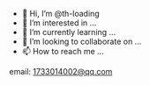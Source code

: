 - 👋 Hi, I’m @th-loading
- 👀 I’m interested in ...
- 🌱 I’m currently learning ...
- 💞️ I’m looking to collaborate on ...
- 📫 How to reach me ...

<!---
th-loading/th-loading is a ✨ special ✨ repository because its `README.md` (this file) appears on your GitHub profile.
You can click the Preview link to take a look at your changes.
--->
email: 1733014002@qq.com
